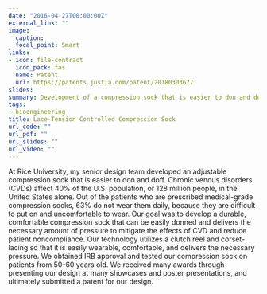 ```yaml
---
date: "2016-04-27T00:00:00Z"
external_link: ""
image:
  caption: 
  focal_point: Smart
links:
- icon: file-contract
  icon_pack: fas
  name: Patent
  url: https://patents.justia.com/patent/20180303677
slides: 
summary: Development of a compression sock that is easier to don and doff
tags: 
- bioengineering
title: Lace-Tension Controlled Compression Sock
url_code: ""
url_pdf: ""
url_slides: ""
url_video: ""
---
```


At Rice University, my senior design team developed an adjustable compression sock that is easier to don and doff. Chronic venous disorders (CVDs) affect 40% of the U.S. population, or 128 million people, in the United States alone. Out of the patients who are prescribed medical-grade compression socks, 63% do not wear them daily, because they are difficult to put on and uncomfortable to wear. Our goal was to develop a durable, comfortable compression sock that can be easily donned and delivers the necessary amount of pressure to mitigate the effects of CVD and reduce patient noncompliance. Our technology utilizes a clutch reel and corset-lacing so that it is easily wearable, comfortable, and delivers the necessary pressure. We obtained IRB approval and tested our compression sock on patients from 50-60 years old. We received many awards through presenting our design at many showcases and poster presentations, and ultimately submitted a patent for our design.